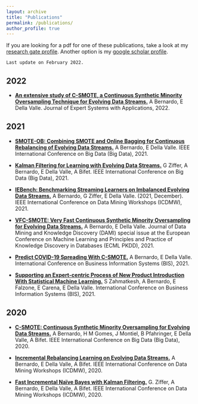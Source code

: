 ```yaml
---
layout: archive
title: "Publications"
permalink: /publications/
author_profile: true
---
```


If you are looking for a pdf for one of these publications, take a look at my [research gate profile](https://www.researchgate.net/profile/Alessio-Bernardo). Another option is my [google scholar profile](https://scholar.google.com/citations?user=v9Wm06wAAAAJ&hl=it).

```
Last update on February 2022.
```
## 2022

* [**An extensive study of C-SMOTE, a Continuous Synthetic Minority Oversampling Technique for Evolving Data Streams.**](https://www.sciencedirect.com/science/article/abs/pii/S0957417422001208) A Bernardo, E Della Valle. Journal of Expert Systems with Applications, 2022.


## 2021

* [**SMOTE-OB: Combining SMOTE and Online Bagging for Continuous Rebalancing of Evolving Data Streams.**](https://ieeexplore.ieee.org/abstract/document/9671609)
A Bernardo, E Della Valle. IEEE International Conference on Big Data (Big Data), 2021.

* [**Kalman Filtering for Learning with Evolving Data Streams.**](https://ieeexplore.ieee.org/abstract/document/9671365) 
G Ziffer, A Bernardo, E Della Valle, A Bifet. IEEE International Conference on Big Data (Big Data), 2021.

* [**IEBench: Benchmarking Streaming Learners on Imbalanced Evolving Data Streams.**](https://ieeexplore.ieee.org/document/9679884) 
A Bernardo, G Ziffer, E Della Valle. (2021, December). IEEE International Conference on Data Mining Workshops (ICDMW), 2021.

* [**VFC-SMOTE: Very Fast Continuous Synthetic Minority Oversampling for Evolving Data Streams.**](https://link.springer.com/article/10.1007/s10618-021-00786-0)
A Bernardo, E Della Valle.
Journal of Data Mining and Knowledge Discovery (DAMI) special issue at the European Conference on Machine Learning and Principles and Practice of Knowledge Discovery in Databases (ECML PKDD), 2021.

* [**Predict COVID-19 Spreading With C-SMOTE.**](https://www.tib-op.org/ojs/index.php/bis/article/view/45)
A Bernardo, E Della Valle.
International Conference on Business Information Systems (BIS), 2021.

* [**Supporting an Expert-centric Process of New Product Introduction With Statistical Machine Learning.**](https://www.tib-op.org/ojs/index.php/bis/article/view/57) 
S Zahmatkesh, A Bernardo, E Falzone, E Carena, E Della Valle. 
International Conference on Business Information Systems (BIS), 2021.

## 2020

* [**C-SMOTE: Continuous Synthetic Minority Oversampling for Evolving Data Streams.**](https://ieeexplore.ieee.org/document/9377768)
A Bernardo, H M Gomes, J Montiel, B Pfahringer, E Della Valle, A Bifet.
IEEE International Conference on Big Data (Big Data), 2020.

* [**Incremental Rebalancing Learning on Evolving Data Streams.**](https://ieeexplore.ieee.org/document/9346536)
A Bernardo, E Della Valle, A Bifet. 
IEEE International Conference on Data Mining Workshops (ICDMW), 2020.

* [**Fast Incremental Naïve Bayes with Kalman Filtering.**](https://ieeexplore.ieee.org/document/9346465) 
G. Ziffer, A Bernardo, E Della Valle, A Bifet. 
IEEE International Conference on Data Mining Workshops (ICDMW), 2020.